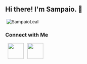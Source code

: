 ## Hi there! I'm Sampaio. 👋

<p>&nbsp;<img src="https://github-readme-stats.vercel.app/api?username=SampaioLeal&show_icons=true&theme=onedark&title_color=009a00&text_color=000000&bg_color=ffffff&locale=en" alt="SampaioLeal" /></p>

### Connect with Me

<p>  
&nbsp; <a href="https://www.instagram.com/samp4.io/" target="_blank" rel="noopener noreferrer"><img src="https://logodownload.org/wp-content/uploads/2017/04/instagram-logo-3.png" width="50" /></a>  
&nbsp; <a href="https://www.linkedin.com/in/sampaio-leal/" target="_blank" rel="noopener noreferrer"><img src="https://logospng.org/download/linkedin/logo-linkedin-icon-2048.png" width="50" /></a>
</p>

